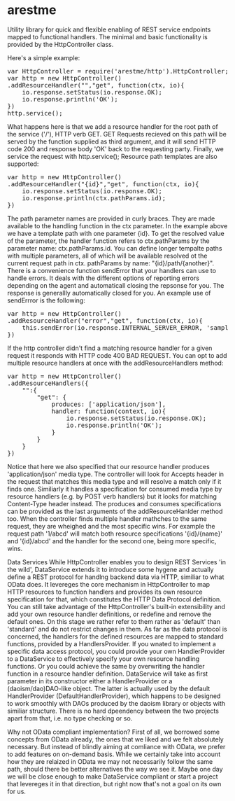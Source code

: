 # arestme
Utility library for quick and flexible enabling of REST service endpoints mapped to functional handlers.
The minimal and basic functionality is provided by the HttpController class. 

Here's a simple example:
<pre>
var HttpController = require('arestme/http').HttpController;
var http = new HttpController()
.addResourceHandler("","get", function(ctx, io){
	io.response.setStatus(io.response.OK);
	io.response.println('OK');
})
http.service();
</pre>

What happens here is that we add a resource handler for the root path of the service ('/'), HTTP verb GET. GET Requests recieved on this path will be served by the function supplied as third argument, and it will send HTTP code 200 and response body 'OK' back to the requesting party. Finally, we service the request with http.service();
Resource path templates are also supported:
<pre>
var http = new HttpController()
.addResourceHandler("{id}","get", function(ctx, io){
	io.response.setStatus(io.response.OK);
	io.response.println(ctx.pathParams.id);
})
</pre>
The path parameter names are provided in curly braces. They are made available to the handling function in the ctx parameter. In the example above we have a template path with one parameter {id}. To get the resolved value of the parameter, the handler function refers to ctx.pathParams by the parameter name: ctx.pathParams.id. You can define longer tempalte paths with multiple parameters, all of which will be available resolved ot the current request path in ctx. pathParams by name: "{id}/path/{another}".
There is a convenience function sendError that your handlers can use to handle errors. It deals with the different options of reporting errors depending on the agent and automaticall closing the repsonse for you. The response is generallly automatically closed for you. An example use of sendErrror is the following:
<pre>
var http = new HttpController()
.addResourceHandler("error","get", function(ctx, io){
	this.sendError(io.response.INTERNAL_SERVER_ERROR, 'sample error response');
})
</pre>
If the http controller didn't find a matching resource handler for a given request it responds with HTTP code 400 BAD REQUEST.
You can opt to add multiple resource handlers at once with the addResourceHandlers method:
<pre>
var http = new HttpController()
.addResourceHandlers({
	"":{
		"get": {
			produces: ['application/json'],
			handler: function(context, io){
				io.response.setStatus(io.response.OK);
				io.response.println('OK');
			}	
		}
	}
})
</pre>
Notice that here we also specified that our resource handler produces 'application/json' media type. The controller will look for Accepts header in the request that matches this media type and will resolve a match only if it finds one. Similiarly it handles a specification for consumed media type by resource handlers (e.g. by POST verb handlers) but it looks for matching Content-Type header instead. The produces and consumes specifications can be provided as the last arguments of the addResourceHanlder method too.
When the controller finds multiple handler mathches to the same request, they are wheighed and the most specific wins. For example the request path '1/abcd' will match both resource specifications '{id}/{name}' and '{id}/abcd' and the handler for the second one, being more specific, wins. 

Data Services
While HttpController enables you to design REST Services 'in the wild', DataService extends it to introduce some hygene and actually define a REST protocol for handlng backend data via HTTP, similiar to what OData does. It levereges the core mechanism in HttpController to map HTTP resources to function handlers and provides its own resource specification for that, which constitutes the HTTP Data Protocol definition. You can still take advantage of the HttpController's built-in extensibility and add your own resource handler definitions, or redefine and remove the default ones. On this stage we rather refer to them rather as 'default' than 'standard' and do not restrict changes in them. As far as the data protocol is concerned, the handlers for the defined resources are mapped to standard functions, provided by a HandlersProvider. If you wnated to implement a specific data access protocol, you could provide your own HandlerProvider to a DataService to effectively specify your own resource handling functions. Or you could achieve the same by overwriting the handler function in a resource handler definition. DataService will take as first parameter in its constructor either a HandlerProvider or a (daoism/dao)DAO-like object. The latter is actually used by the default HandlerProvider (DefaultHandlerProvider), which happens to be designed to work smoothly with DAOs produced by the daoism library or objects with similiar structure. There is no hard dpeendency between the two projects apart from that, i.e. no type checking or so.

Why not OData compliant implementation?
First of all, we borrowed some concepts from OData already, the ones that we liked and we felt absolutely necessary. But instead of blindly aiming at comliance with OData, we prefer to add features on on-demand basis. While we certainly take into account how they are relaized in OData we may not necessarily follow the same path, should there be better alternatives the way we see it. Maybe one day we will be close enough to make DataService compliant or start a project that levereges it in that direction, but right now that's not a goal on its own for us.
